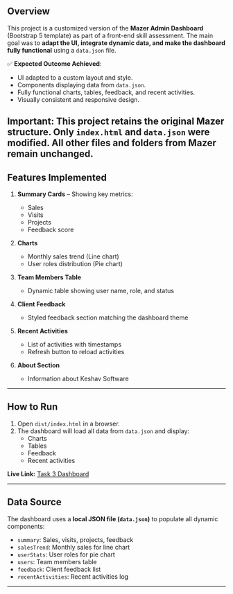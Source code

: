 
## Overview

This project is a customized version of the **Mazer Admin Dashboard** (Bootstrap 5 template) as part of a front-end skill assessment. The main goal was to **adapt the UI, integrate dynamic data, and make the dashboard fully functional** using a `data.json` file.

✅ **Expected Outcome Achieved**:

- UI adapted to a custom layout and style.  
- Components displaying data from `data.json`.  
- Fully functional charts, tables, feedback, and recent activities.  
- Visually consistent and responsive design.

**Important:** This project **retains the original Mazer structure**. Only `index.html` and `data.json` were modified. All other files and folders from Mazer remain unchanged.
---

## Features Implemented

1. **Summary Cards** – Showing key metrics:
   - Sales
   - Visits
   - Projects
   - Feedback score

2. **Charts**
   - Monthly sales trend (Line chart)
   - User roles distribution (Pie chart)

3. **Team Members Table**
   - Dynamic table showing user name, role, and status

4. **Client Feedback**
   - Styled feedback section matching the dashboard theme

5. **Recent Activities**
   - List of activities with timestamps
   - Refresh button to reload activities

6. **About Section**
   - Information about Keshav Software

---

## How to Run

1. Open `dist/index.html` in a browser.  
2. The dashboard will load all data from `data.json` and display:
   - Charts
   - Tables
   - Feedback
   - Recent activities

**Live Link:** [Task 3 Dashboard](https://navyasree35.github.io/task3-keshavsoft-Navyasree/)

---

## Data Source

The dashboard uses a **local JSON file (`data.json`)** to populate all dynamic components:

- `summary`: Sales, visits, projects, feedback  
- `salesTrend`: Monthly sales for line chart  
- `userStats`: User roles for pie chart  
- `users`: Team members table  
- `feedback`: Client feedback list  
- `recentActivities`: Recent activities log

---



